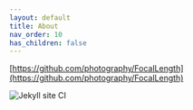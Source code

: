 ```yaml
---
layout: default
title: About
nav_order: 10
has_children: false
---
```


[https://github.com/photography/FocalLength](https://github.com/photography/FocalLength)

![Jekyll site CI](https://github.com/photography/FocalLength/workflows/Jekyll%20site%20CI/badge.svg)
